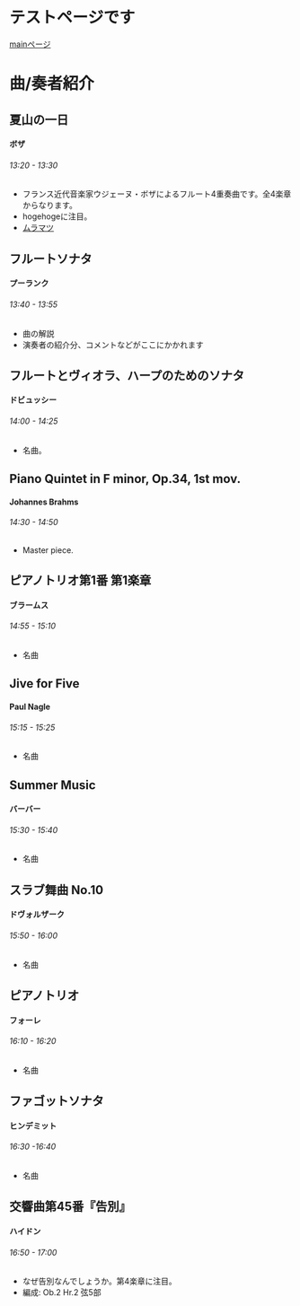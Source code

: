 # テストページです
[mainページ](index)  
# 曲/奏者紹介
## 夏山の一日
#### ボザ
###### 13:20 - 13:30
* フランス近代音楽家ウジェーヌ・ボザによるフルート4重奏曲です。全4楽章からなります。
* hogehogeに注目。
* [ムラマツ](http://www.muramatsuflute.com/shop/g/gG2071/)

## フルートソナタ
#### プーランク
###### 13:40 - 13:55
* 曲の解説
* 演奏者の紹介分、コメントなどがここにかかれます

## フルートとヴィオラ、ハープのためのソナタ
#### ドビュッシー
###### 14:00 - 14:25
* 名曲。

## Piano Quintet in F minor, Op.34, 1st mov.
#### Johannes Brahms
###### 14:30 - 14:50
* Master piece.

## ピアノトリオ第1番 第1楽章
#### ブラームス
###### 14:55 - 15:10
* 名曲

## Jive for Five
#### Paul Nagle
###### 15:15 - 15:25
* 名曲

## Summer Music
#### バーバー
###### 15:30 - 15:40
* 名曲

## スラブ舞曲 No.10
#### ドヴォルザーク
###### 15:50 - 16:00
* 名曲

## ピアノトリオ
#### フォーレ
###### 16:10 - 16:20
* 名曲

## ファゴットソナタ
#### ヒンデミット
###### 16:30 -16:40
* 名曲

## 交響曲第45番『告別』
#### ハイドン
###### 16:50 - 17:00
* なぜ告別なんでしょうか。第4楽章に注目。
* 編成: Ob.2 Hr.2 弦5部

# 
## 
### 
#### 
##### 
###### 
